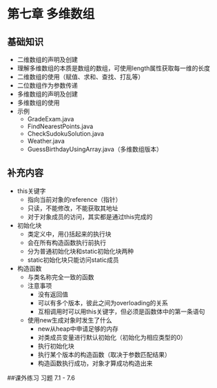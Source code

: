 # 第七章 多维数组

## 基础知识
* 二维数组的声明及创建
* 理解多维数组的本质是数组的数组，可使用length属性获取每一维的长度
* 二维数组的使用（赋值、求和、查找、打乱等）
* 二位数组作为参数传递
* 多维数组的声明及创建
* 多维数组的使用
* 示例
    * GradeExam.java
    * FindNearestPoints.java
    * CheckSudokuSolution.java
    * Weather.java
    * GuessBirthdayUsingArray.java（多维数组版本）

## 补充内容
* this关键字
    * 指向当前对象的reference（指针）
    * 只读，不能修改，不能获取其地址
    * 对于对象成员的访问，其实都是通过this完成的
* 初始化块
    * 类定义中，用{}括起来的执行块
    * 会在所有构造函数执行前执行
    * 分为普通初始化块和static初始化块两种
    * static初始化块只能访问static成员
* 构造函数
    * 与类名称完全一致的函数
    * 注意事项
        * 没有返回值
        * 可以有多个版本，彼此之间为overloading的关系
        * 互相调用时可以用this关键字，但必须是函数体中的第一条语句
    * 使用new生成对象时发生了什么
        * new从heap中申请足够的内存
        * 对类成员变量进行默认初始化（初始化为相应类型的0）
        * 执行初始化块
        * 执行某个版本的构造函数（取决于参数匹配结果）
        * 构造函数执行成功，对象才算成功构造出来

##课外练习
习题 7.1 - 7.6


